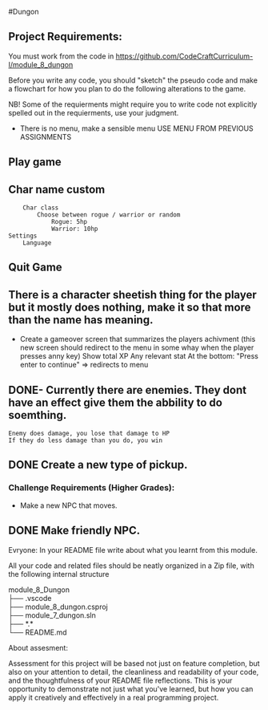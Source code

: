 
#Dungon 

## Project Requirements:

You must work from the code in https://github.com/CodeCraftCurriculum-I/module_8_dungon

Before you write any code, you should "sketch" the pseudo code and make a flowchart for how you plan to do the following alterations to the game.

NB! Some of the requierments might require you to write code not explicitly spelled out in the requierments, use your judgment.


- There is no menu, make a sensible menu USE MENU FROM PREVIOUS ASSIGNMENTS
##    Play game
##        Char name custom
        Char class
            Choose between rogue / warrior or random
                Rogue: 5hp
                Warrior: 10hp
    Settings
        Language
 ##   Quit Game
    
## There is a character sheetish thing for the player but it mostly does nothing, make it so that more than the name has meaning. 

- Create a gameover screen that summarizes the players achivment (this new screen should redirect to the menu in some whay when the player presses anny key)
    Show total XP
    Any relevant stat
    At the bottom:
        "Press enter to continue" => redirects to menu

## DONE- Currently there are enemies. They dont have an effect give them the abbility to do soemthing.
    Enemy does damage, you lose that damage to HP
    If they do less damage than you do, you win
    
## DONE Create a new type of pickup.

### Challenge Requirements (Higher Grades):

- Make a new NPC that moves.

## DONE Make friendly NPC.


Evryone: In your README file write about what you learnt from this module.

All your code and related files should be neatly organized in a Zip file, with the following internal structure

module_8_Dungon  
├── .vscode  
├── module_8_dungon.csproj  
├── module_7_dungon.sln  
├── \*.\*  
└── README.md  

About assesment:

Assessment for this project will be based not just on feature completion, but also on your attention to detail, the cleanliness and readability of your code, and the thoughtfulness of your README file reflections. This is your opportunity to demonstrate not just what you've learned, but how you can apply it creatively and effectively in a real programming project.


